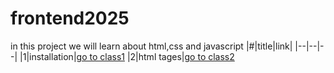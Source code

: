 
# frontend2025
 in this project we will learn about html,css and javascript
 |#|title|link|
|--|--|--|
|1|installation|[go to class1](./classes/class1.md)
|2|html tages|[go to class2](./classes/class2.md)

